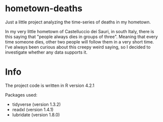 # hometown-deaths
Just a little project analyzing the time-series of deaths in my hometown.

In my very little hometown of Castelluccio dei Sauri, in south Italy, there is this saying that "people always dies in groups of three". Meaning that every time someone dies, other two people will follow them in a very short time.
I've always been curious about this creepy weird saying, so I decided to investigate whether any data supports it.

# Info

The project code is written in R version 4.2.1

Packages used:

- tidyverse (version 1.3.2)
- readxl (version 1.4.1)
- lubridate (version 1.8.0)